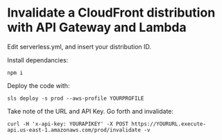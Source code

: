 # Invalidate a CloudFront distribution with API Gateway and Lambda

Edit serverless.yml, and insert your distribution ID.

Install dependancies:
```
npm i
```

Deploy the code with:


```
sls deploy -s prod --aws-profile YOURPROFILE
```

Take note of the URL and API Key. Go forth and invalidate:

```
curl -H 'x-api-key: YOURAPIKEY' -X POST https://YOURURL.execute-api.us-east-1.amazonaws.com/prod/invalidate -v
```

